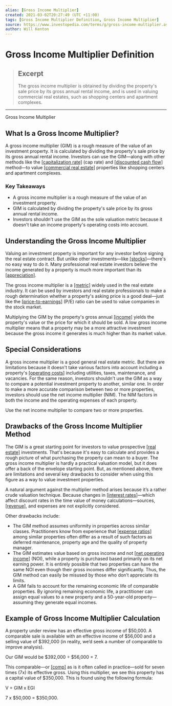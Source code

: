 ```yaml
---
alias: [Gross Income Multiplier]
created: 2021-03-02T20:27:49 (UTC +11:00)
tags: [Gross Income Multiplier Definition, Gross Income Multiplier]
source: https://www.investopedia.com/terms/g/gross-income-multiplier.asp
author: Will Kenton
---
```


# Gross Income Multiplier Definition

> ## Excerpt
> The gross income multiplier is obtained by dividing the property's sale price by its gross annual rental income, and is used in valuing commercial real estates, such as shopping centers and apartment complexes.

---

Gross Income Multiplier
## What Is a Gross Income Multiplier?

A gross income multiplier (GIM) is a rough measure of the value of an investment property. It is calculated by dividing the property's sale price by its gross annual rental income. Investors can use the GIM—along with other methods like the [[capitalization rate]](https://www.investopedia.com/terms/c/capitalizationrate.asp) (cap rate) and [[discounted cash flow]](https://www.investopedia.com/terms/d/dcf.asp) method—to value [[commercial real estate]](https://www.investopedia.com/terms/c/commercialrealestate.asp) properties like shopping centers and apartment complexes.

### Key Takeaways

-   A gross income multiplier is a rough measure of the value of an investment property.
-   GIM is calculated by dividing the property's sale price by its gross annual rental income.
-   Investors shouldn't use the GIM as the sole valuation metric because it doesn't take an income property's operating costs into account.

## Understanding the Gross Income Multiplier

Valuing an investment property is important for any investor before signing the real estate contract. But unlike other investments—like [[stocks]](https://www.investopedia.com/terms/s/stock.asp)—there's no easy way to do it. Many professional real estate investors believe the income generated by a property is much more important than its [[appreciation]](https://www.investopedia.com/terms/a/appreciation.asp).

The gross income multiplier is a [[metric]](https://www.investopedia.com/terms/m/metrics.asp) widely used in the real estate industry. It can be used by investors and real estate professionals to make a rough determination whether a property's asking price is a good deal—just like the [[price-to-earnings]](https://www.investopedia.com/terms/p/price-earningsratio.asp) (P/E) ratio can be used to value companies in the stock market.

Multiplying the GIM by the property's gross annual [[income]](https://www.investopedia.com/terms/i/income.asp) yields the property's value or the price for which it should be sold. A low gross income multiplier means that a property may be a more attractive investment because the gross income it generates is much higher than its market value.

## Special Considerations

A gross income multiplier is a good general real estate metric. But there are limitations because it doesn't take various factors into account including a property's [[operating costs]](https://www.investopedia.com/terms/o/operating-cost.asp) including utilities, taxes, maintenance, and vacancies. For the same reason, investors shouldn't use the GIM as a way to compare a potential investment property to another, similar one. In order to make a more accurate comparison between two or more properties, investors should use the net income multiplier (NIM). The NIM factors in both the income and the operating expenses of each property.

Use the net income multiplier to compare two or more properties.

## Drawbacks of the Gross Income Multiplier Method

The GIM is a great starting point for investors to value prospective [[real estate]](https://www.investopedia.com/terms/r/realestate.asp) investments. That's because it's easy to calculate and provides a rough picture of what purchasing the property can mean to a buyer. The gross income multiplier is hardly a practical valuation model, but it does offer a back of the envelope starting point. But, as mentioned above, there are limitations and several key drawbacks to consider when using this figure as a way to value investment properties.

A natural argument against the multiplier method arises because it’s a rather crude valuation technique. Because changes in [[interest rates]](https://www.investopedia.com/terms/i/interestrate.asp)—which affect discount rates in the time value of money calculations—sources, [[revenue]](https://www.investopedia.com/terms/r/revenue.asp), and expenses are not explicitly considered.

Other drawbacks include:

-   The GIM method assumes uniformity in properties across similar classes. Practitioners know from experience that [[expense ratios]](https://www.investopedia.com/terms/e/expenseratio.asp) among similar properties often differ as a result of such factors as deferred maintenance, property age and the quality of property manager.
-   The GIM estimates value based on gross income and not [[net operating income]](https://www.investopedia.com/terms/n/noi.asp) (NOI), while a property is purchased based primarily on its net earning power. It is entirely possible that two properties can have the same NOI even though their gross incomes differ significantly. Thus, the GIM method can easily be misused by those who don’t appreciate its limits.
-   A GIM fails to account for the remaining economic life of comparable properties. By ignoring remaining economic life, a practitioner can assign equal values to a new property and a 50-year-old property—assuming they generate equal incomes.

## Example of Gross Income Multiplier Calculation

A property under review has an effective gross income of $50,000. A comparable sale is available with an effective income of $56,000 and a selling value of $392,000 (in reality, we’d seek a number of comparable to improve analysis).

Our GIM would be $392,000 ÷ $56,000 = 7.

This comparable—or [[comp]](https://www.investopedia.com/terms/c/comps.asp) as is it often called in practice—sold for seven times (7x) its effective gross. Using this multiplier, we see this property has a capital value of $350,000. This is found using the following formula:

V = GIM x EGI

7 x $50,000 = $350,000.
